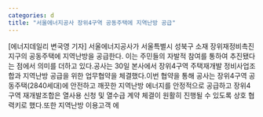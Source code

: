 ```yaml
---
categories: d
title: "서울에너지공사 장위4구역 공동주택에 지역난방 공급"
---
```

[에너지데일리 변국영 기자] 서울에너지공사가 서울특별시 성북구 소재 장위재정비촉진지구의 공동주택에 지역난방을 공급한다. 이는 주민들의 자발적 참여를 통하여 추진됐다는 점에서 의미를 더하고 있다.공사는 30일 본사에서 장위4구역 주택재개발 정비사업조합과 지역난방 공급을 위한 업무협약을 체결했다.이번 협약을 통해 공사는 장위4구역 공동주택(2840세대)에 안전하고 깨끗한 지역난방 에너지를 안정적으로 공급하고 장위4구역 재개발조합은 열사용 신청 및 열수급 계약 체결이 원활히 진행될 수 있도록 상호 협력키로 했다.또한 지역난방 이용고객 에
